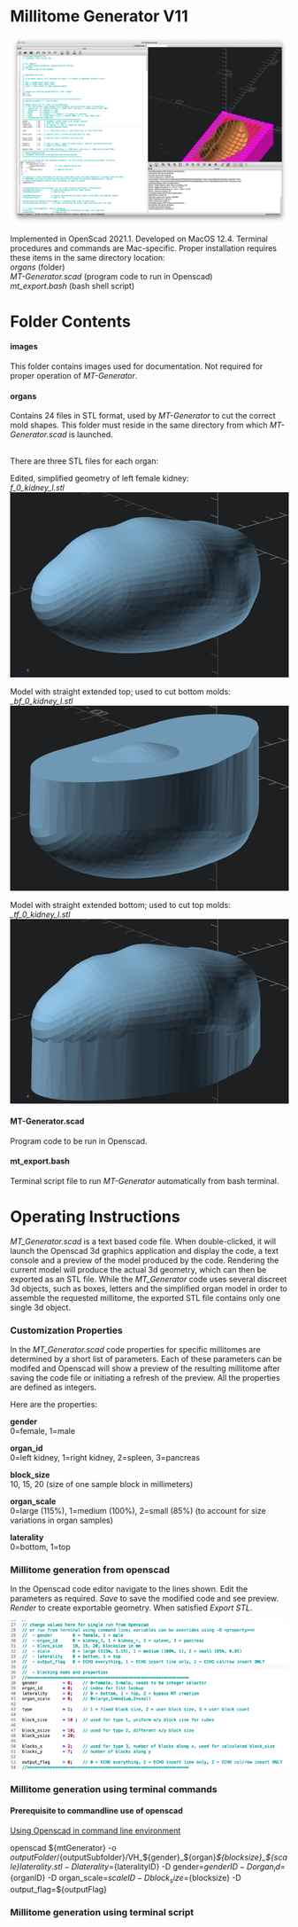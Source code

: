 # Millitome Generator V11

![MT-Generator!](images/MT-Generator.png "MT-Generator")

Implemented in OpenScad 2021.1. Developed on MacOS 12.4. Terminal procedures and commands are Mac-specific.
Proper installation requires these items in the same directory location:<br>
<em>organs</em> (folder)<br>
<em>MT-Generator.scad</em> (program code to run in Openscad)<br>
<em>mt_export.bash</em> (bash shell script)

# Folder Contents

<h4>images</h4>
This folder contains images used for documentation. Not required for proper operation of <em>MT-Generator</em>.

<h4>organs</h4>
Contains 24 files in STL format, used by <em>MT-Generator</em> to cut the correct mold shapes. This folder must reside in the same directory from which <em>MT-Generator.scad </em> is launched.<br><br>

There are three STL files for each organ:

Edited, simplified geometry of left female kidney:<br>
<em>f_0_kidney_l.stl</em><br>
![f_0_kidney_l.png!](images/f_0_kidney_l.png "f_0_kidney_l.png")

Model with straight extended top; used to cut bottom molds:<br>
<em>_bf_0_kidney_l.stl</em><br>
![_bf_0_kidney_l.png!](images/_bf_0_kidney_l.png "_bf_0_kidney_l.png")

Model with straight extended bottom; used to cut top molds:<br>
<em>_tf_0_kidney_l.stl</em><br>
![_tf_0_kidney_l.png!](images/_tf_0_kidney_l.png "_tf_0_kidney_l.png")

<h4>MT-Generator.scad</h4>
Program code to be run in Openscad.

<h4>mt_export.bash</h4>
Terminal script file to run <em>MT-Generator</em> automatically from bash terminal.

# Operating Instructions 

<em>MT_Generator.scad</em> is a text based code file. When double-clicked, it will launch the Openscad 3d graphics application and display the code, a text console and a preview of the model produced by the code. Rendering the current model will produce the actual 3d geometry, which can then be exported as an STL file. While the <em>MT_Generator</em> code uses several discreet 3d objects, such as boxes, letters and the simplified organ model in order to assemble the requested millitome, the exported STL file contains only one single 3d object.

<h3>Customization Properties</h3>

In the <em>MT_Generator.scad</em> code properties for specific millitomes are determined by a short list of parameters. Each of these parameters can be modifed and Openscad will show a preview of the resulting millitome after saving the code file or initiating a refresh of the preview. All the properties are defined as integers.

Here are the properties:

<b>gender</b><br>
0=female, 1=male<br>

<b>organ_id</b><br>
0=left kidney, 1=right kidney, 2=spleen, 3=pancreas<br>

<b>block_size</b><br>
10, 15, 20 (size of one sample block in millimeters)<br>

<b>organ_scale</b><br>
0=large (115%), 1=medium (100%), 2=small (85%) (to account for size variations in organ samples)<br>

<b>laterality</b><br>
0=bottom, 1=top<br>    

<h3>Millitome generation from openscad</h3>

In the Openscad code editor navigate to the lines shown. Edit the parameters as required. <em>Save</em> to save the modified code and see preview. <em>Render</em> to create exportable geometry. When satisfied <em>Export STL</em>. 

![MT-Generator-Properties!](images/MT-Generator-properties.png "MT-Generator Properties")

<h3>Millitome generation using terminal commands</h3>

<h4>Prerequisite to commandline use of openscad</h4>

<a href="https://en.wikibooks.org/wiki/OpenSCAD_User_Manual/Using_OpenSCAD_in_a_command_line_environment">Using Openscad in command line environment</a>


openscad ${mtGenerator} -o ${outputFolder}/${outputSubfolder}/VH_${gender}_${organ}_${blocksize}_${scale}_${laterality}.stl -D laterality=${lateralityID} -D gender=${genderID} -D organ_id=${organID} -D organ_scale=${scaleID} -D block_size=${blocksize} -D output_flag=${outputFlag}


<h3>Millitome generation using terminal script</h3>

